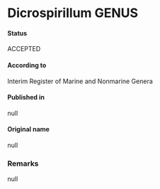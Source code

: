 Dicrospirillum GENUS
=======

#### Status
ACCEPTED

#### According to
Interim Register of Marine and Nonmarine Genera

#### Published in
null

#### Original name
null

### Remarks
null